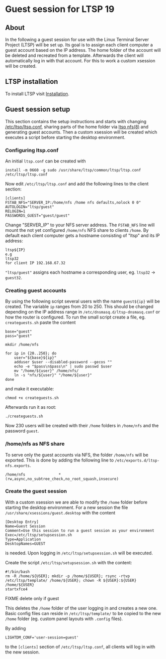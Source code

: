 # Guest session for LTSP 19
## About
In the following a guest session for use with the Linux Terminal Server Project (LTSP) will be set up. Its goal is to assign each client computer a guest account based on the IP address. The home folder of the account will be deleted and recreated from a template. Afterwards the client will automatically log in with that account. For this to work a custom xsession will be created.

## LTSP installation
To install LTSP visit [Installation](https://github.com/ltsp/ltsp/wiki/installation).

## Guest session setup
This section contains the setup instructions and starts with changing [/etc/ltsp/ltsp.conf](https://github.com/ltsp/ltsp/blob/master/docs/ltsp.conf.5.md), sharing parts of the home folder via [ltsp nfs(8)](https://github.com/ltsp/ltsp/blob/master/docs/ltsp-nfs.8.md)
 and generating guest accounts. Then a custom xsession will be created which executes a script before starting the desktop environment.
 
### Configuring ltsp.conf
An initial `ltsp.conf` can be created with
```text
install -m 0660 -g sudo /usr/share/ltsp/common/ltsp/ltsp.conf /etc/ltsp/ltsp.conf
```

Now edit `/etc/ltsp/ltsp.conf` and add the following lines to the client section:

```text
[clients]
FSTAB_NFS="SERVER_IP:/home/nfs /home nfs defaults,nolock 0 0"
AUTOLOGIN="ltsp/guest"
RELOGIN=1
PASSWORDS_GUEST="guest/guest"
```

Change "SERVER_IP" to your NFS server address. The `FSTAB_NFS` line will mount the not yet configured `/home/nfs` NFS share to clients `/home`. By default each client computer gets a hostname consisting of "ltsp" and its IP address:
```text
ltsp${IP}
e.g
ltsp32
for client IP 192.168.67.32
``` 

`"ltsp/guest"` assigns each hostname a corresponding user, eg. `ltsp32` -> `guest32`.


### Creating guest accounts
By using the following script several users with the name `guest${ip}` will be created. The variable `ip` ranges from 20 to 250. This should be changed depending on the IP address range in `/etc/dnsmasq.d/ltsp-dnsmasq.conf` or how the router is configured.
To run the small script create a file, eg. `createguests.sh` paste the content 

```text
base="guest"
pass="guest"

mkdir /home/nfs

for ip in {20..250}; do
    user="${base}${ip}"
    adduser $user --disabled-password --gecos ""
    echo -e "$pass\n$pass\n" | sudo passwd $user
    mv "/home/${user}" /home/nfs/
    ln -s "nfs/${user}" "/home/${user}"
done
```

and make it executable:
```text
chmod +x createguests.sh
```

Afterwards run it as root:
```text
./createguests.sh
```

Now 230 users will be created with their `/home` folders in `/home/nfs` and the password `guest`.


### /home/nfs as NFS share
To serve only the guest accounts via NFS, the folder `/home/nfs` will be exported. This is done by adding the following line to `/etc/exports.d/ltsp-nfs.exports`.
```text
/home/nfs               *(rw,async,no_subtree_check,no_root_squash,insecure)
```


### Create the guest session
With a custom xsession we are able to modify the `/home` folder before starting the desktop environment. For a new session the file `/usr/share/xsessions/guest.desktop` with the content
```text
[Desktop Entry]
Name=Guest Session
Comment=Use this session to run a guest session as your environment
Exec=/etc/ltsp/setupsession.sh
Type=Application
DesktopNames=GUEST
```

is needed. Upon logging in `/etc/ltsp/setupsession.sh` will be executed.

Create the script `/etc/ltsp/setupsession.sh` with the content:
```text
#!/bin/bash
rm -R /home/${USER}; mkdir -p /home/${USER}; rsync -rtvp /etc/ltsp/template/ /home/${USER}; chown -R ${USER}:${USER} /home/${USER}
startxfce4
```

FIXME delete only if guest

This deletes the `/home` folder of the user logging in and creates a new one. Basic config files can reside in `/etc/ltsp/template/` to be copied to the new `/home` folder (eg. custom panel layouts with `.config` files).


By adding 
```text
LIGHTDM_CONF='user-session=guest'
```

to the `[clients]` section of `/etc/ltsp/ltsp.conf`, all clients will log in with the new session.
